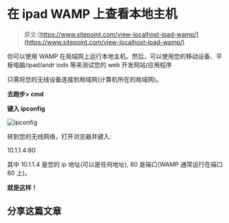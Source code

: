 # 在 ipad WAMP 上查看本地主机

> 原文:[https://www.sitepoint.com/view-localhost-ipad-wamp/](https://www.sitepoint.com/view-localhost-ipad-wamp/)

你可以使用 WAMP 在局域网上运行本地主机。然后，可以使用您的移动设备、平板电脑/ipad/andr iods 等来测试您的 web 开发网站/应用程序

只需将您的无线设备连接到局域网(计算机所在的局域网)。

**去跑步> cmd**

**键入 ipconfig**

![ipconfig](../Images/19a5af47ffa0782344cc132773f3d865.png)

转到您的无线网络，打开浏览器并键入:

10.1.1.4:80

其中 10.1.1.4 是您的 ip 地址(可以是任何地址), 80 是端口(WAMP 通常运行在端口 80 上)。

**就是这样！**

## 分享这篇文章